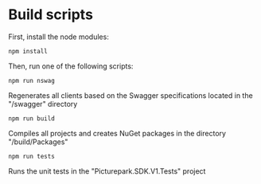 # Build scripts

First, install the node modules:

    npm install

Then, run one of the following scripts:

    npm run nswag

Regenerates all clients based on the Swagger specifications located in the "/swagger" directory

    npm run build

Compiles all projects and creates NuGet packages in the directory "/build/Packages"

    npm run tests

Runs the unit tests in the "Picturepark.SDK.V1.Tests" project
